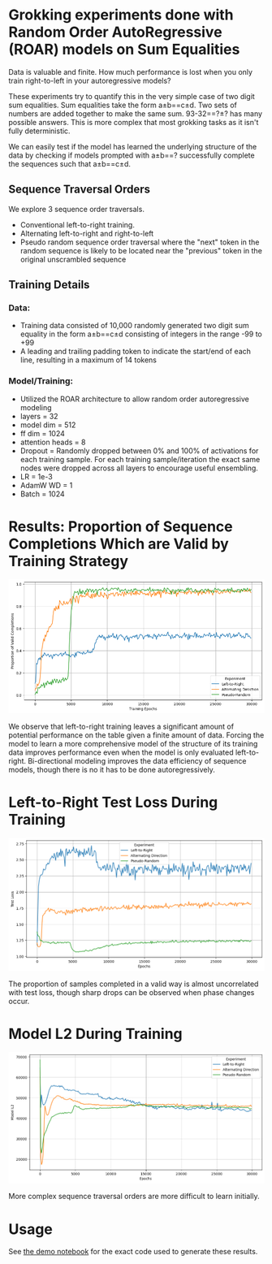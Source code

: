 # Grokking experiments done with Random Order AutoRegressive (ROAR) models on Sum Equalities

Data is valuable and finite. How much performance is lost when you only train right-to-left in your autoregressive models?

These experiments try to quantify this in the very simple case of two digit sum equalities. Sum equalities take the form a±b==c±d. Two sets of numbers are added together to make the same sum. 93-32==?±? has many possible answers. This is more complex that most grokking tasks as it isn't fully deterministic.

We can easily test if the model has learned the underlying structure of the data by checking if models prompted with a±b==? successfully complete the sequences such that a±b==c±d.

## Sequence Traversal Orders

We explore 3 sequence order traversals. 
* Conventional left-to-right training.
* Alternating left-to-right and right-to-left
* Pseudo random sequence order traversal where the "next" token in the random sequence is likely to be located near the "previous" token in the original unscrambled sequence

## Training Details

### Data:
* Training data consisted of 10,000 randomly generated two digit sum equality in the form a±b==c±d consisting of integers in the range -99 to +99
* A leading and trailing padding token to indicate the start/end of each line, resulting in a maximum of 14 tokens

### Model/Training:
* Utilized the ROAR architecture to allow random order autoregressive modeling
* layers = 32
* model dim = 512
* ff dim = 1024
* attention heads = 8
* Dropout = Randomly dropped between 0% and 100% of activations for each training sample. For each training sample/iteration the exact same nodes were dropped across all layers to encourage useful ensembling. 
* LR = 1e-3
* AdamW WD = 1
* Batch = 1024


# Results: Proportion of Sequence Completions Which are Valid by Training Strategy

![Percent Valid](resources/percent_valid.png)

We observe that left-to-right training leaves a significant amount of potential performance on the table given a finite amount of data. Forcing the model to learn a more comprehensive model of the structure of its training data improves performance even when the model is only evaluated left-to-right. Bi-directional modeling improves the data efficiency of sequence models, though there is no it has to be done autoregressively.

# Left-to-Right Test Loss During Training

![Percent Valid](resources/test_loss.png)

The proportion of samples completed in a valid way is almost uncorrelated with test loss, though sharp drops can be observed when phase changes occur.


# Model L2 During Training

![Percent Valid](resources/l2.png)

More complex sequence traversal orders are more difficult to learn initially.

# Usage
See [the demo notebook](grok_demo.ipynb) for the exact code used to generate these results.
